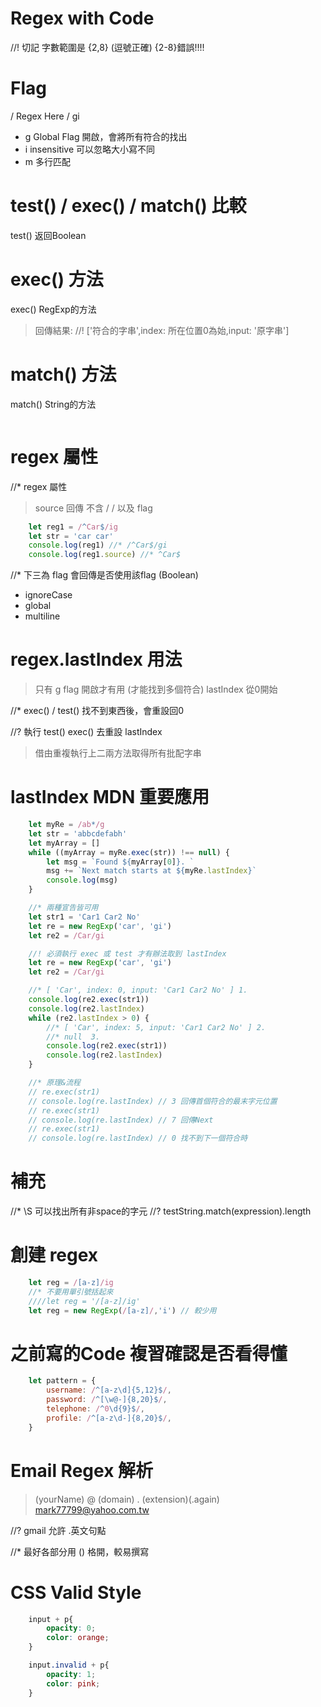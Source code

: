 # Regex with Code

//! 切記 字數範圍是 {2,8} (逗號正確)   {2-8}錯誤!!!!

# Flag
/  Regex Here   / gi
- g Global Flag 開啟，會將所有符合的找出
- i insensitive 可以忽略大小寫不同
- m 多行匹配

# test() / exec() / match() 比較
test() 返回Boolean 


# exec() 方法
exec()   RegExp的方法
> 回傳結果:
//! ['符合的字串',index: 所在位置0為始,input: '原字串']


# match() 方法
match()  String的方法

```js

```

# regex 屬性
//* regex 屬性

> source 回傳 不含 / / 以及 flag
```js
    let reg1 = /^Car$/ig
    let str = 'car car'
    console.log(reg1) //* /^Car$/gi
    console.log(reg1.source) //* ^Car$
```

//* 下三為 flag 會回傳是否使用該flag (Boolean)
- ignoreCase
- global
- multiline

# regex.lastIndex 用法
> 只有 g flag 開啟才有用 (才能找到多個符合)
> lastIndex 從0開始

//* exec() / test() 找不到東西後，會重設回0

//? 執行 test() exec() 去重設 lastIndex
> 借由重複執行上二兩方法取得所有批配字串

# lastIndex MDN 重要應用
```js
    let myRe = /ab*/g
    let str = 'abbcdefabh'
    let myArray = []
    while ((myArray = myRe.exec(str)) !== null) {
        let msg = `Found ${myArray[0]}. `
        msg += `Next match starts at ${myRe.lastIndex}`
        console.log(msg)
    }
```

```js
    //* 兩種宣告皆可用
    let str1 = 'Car1 Car2 No'
    let re = new RegExp('car', 'gi')
    let re2 = /Car/gi

    //! 必須執行 exec 或 test 才有辦法取到 lastIndex
    let re = new RegExp('car', 'gi')
    let re2 = /Car/gi

    //* [ 'Car', index: 0, input: 'Car1 Car2 No' ] 1.
    console.log(re2.exec(str1))
    console.log(re2.lastIndex)
    while (re2.lastIndex > 0) {
        //* [ 'Car', index: 5, input: 'Car1 Car2 No' ] 2.
        //* null  3.
        console.log(re2.exec(str1))
        console.log(re2.lastIndex)
    }

    //* 原理&流程
    // re.exec(str1)
    // console.log(re.lastIndex) // 3 回傳首個符合的最末字元位置
    // re.exec(str1)
    // console.log(re.lastIndex) // 7 回傳Next
    // re.exec(str1)
    // console.log(re.lastIndex) // 0 找不到下一個符合時
```

# 補充
//* \S 可以找出所有非space的字元
//? testString.match(expression).length

# 創建 regex
```js
    let reg = /[a-z]/ig
    //* 不要用單引號括起來
    ////let reg = '/[a-z]/ig'
    let reg = new RegExp(/[a-z]/,'i') // 較少用
```

# 之前寫的Code 複習確認是否看得懂
```js
    let pattern = {
        username: /^[a-z\d]{5,12}$/,
        password: /^[\w@-]{8,20}$/,
        telephone: /^0\d{9}$/,
        profile: /^[a-z\d-]{8,20}$/,
    }
```

# Email Regex 解析
> (yourName) @ (domain) . (extension)(.again)
> mark77799@yahoo.com.tw

//? gmail 允許 .英文句點

//* 最好各部分用 () 格開，較易撰寫

# CSS Valid Style
```css
    input + p{
        opacity: 0;
        color: orange;
    }

    input.invalid + p{
        opacity: 1;
        color: pink;
    }
```
